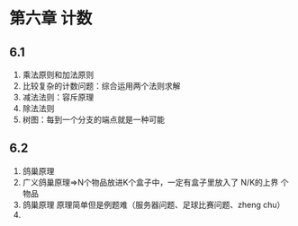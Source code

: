 # 第六章 计数

## 6.1
1. 乘法原则和加法原则
2. 比较复杂的计数问题：综合运用两个法则求解
3. 减法法则：容斥原理
4. 除法法则
5. 树图：每到一个分支的端点就是一种可能

## 6.2
1. 鸽巢原理
2. 广义鸽巢原理=>N个物品放进K个盒子中，一定有盒子里放入了 N/K的上界 个物品
3. 鸽巢原理 原理简单但是例题难（服务器问题、足球比赛问题、zheng chu）
4. 
<!--stackedit_data:
eyJoaXN0b3J5IjpbOTc2OTUyNTc3LC00ODk1ODcxMzYsMTU4OD
MxNTY4NF19
-->
